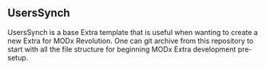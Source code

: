 ## UsersSynch

UsersSynch is a base Extra template that is useful when wanting to create a new
Extra for MODx Revolution. One can git archive from this repository to start
with all the file structure for beginning MODx Extra development pre-setup.